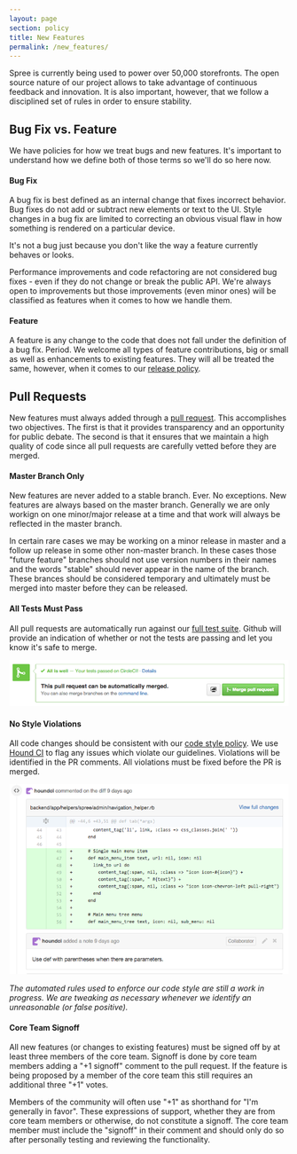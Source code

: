 ```yaml
---
layout: page
section: policy
title: New Features
permalink: /new_features/
---
```


Spree is currently being used to power over 50,000 storefronts. The open source nature of our project allows to take advantage of continuous feedback and innovation. It is also important, however, that we follow a disciplined set of rules in order to ensure stability.

## Bug Fix vs. Feature

We have policies for how we treat bugs and new features. It's important to understand how we define both of those terms so we'll do so here now.

#### Bug Fix

A bug fix is best defined as an internal change that fixes incorrect behavior. Bug fixes do not add or subtract new elements or text to the UI. Style changes in a bug fix are limited to correcting an obvious visual flaw in how something is rendered on a particular device.

<span class="warning">It's not a bug just because you don't like the way a feature currently behaves or looks.</span>

Performance improvements and code refactoring are not considered bug fixes - even if they do not change or break the public API. We're always open to improvements but those improvements (even minor ones) will be classified as features when it comes to how we handle them.

#### Feature

A feature is any change to the code that does not fall under the definition of a bug fix. Period. We welcome all types of feature contributions, big or small as well as enhancements to existing features. They will all be treated the same, however, when it comes to our [release policy](/releases).

## Pull Requests

New features must always added through a [pull request](/pull_requests). This accomplishes two objectives. The first is that it provides transparency and an opportunity for public debate. The second is that it ensures that we maintain a high quality of code since all pull requests are carefully vetted before they are merged.

#### Master Branch Only

New features are never added to a stable branch. Ever. No exceptions. New features are always based on the master branch. Generally we are only workign on one minor/major release at a time and that work will always be reflected in the master branch.

In certain rare cases we may be working on a minor release in master and a follow up release in some other non-master branch. In these cases those "future feature" branches should not use version numbers in their names and the words "stable" should never appear in the name of the branch. These brances should be considered temporary and ultimately must be merged into master before they can be released.

#### All Tests Must Pass

All pull requests are automatically run against our [full test suite](https://circleci.com/gh/spree/spree). Github will provide an indication of whether or not the tests are passing and let you know it's safe to merge.

![All tests passing](/assets/passing_test_suite.png)

#### No Style Violations

All code changes should be consistent with our [code style policy](/code_style). We use [Hound CI](https://houndci.com/) to flag any issues which violate our guidelines. Violations will be identified in the PR comments.  All violations must be fixed before the PR is merged.

![Style problem](/assets/hound_ci.png)

_The automated rules used to enforce our code style are still a work in progress. We are tweaking as necessary whenever we identify an unreasonable (or false positive)._

#### Core Team Signoff

All new features (or changes to existing features) must be signed off by at least three members of the core team. Signoff is done by core team members adding a "+1 signoff" comment to the pull request. If the feature is being proposed by a member of the core team this still requires an additional three "+1" votes.

Members of the community will often use "+1" as shorthand for "I'm generally in favor". These expressions of support, whether they are from core team members or otherwise, do not constitute a signoff. The core team member must include the "signoff" in their comment and should only do so after personally testing and reviewing the functionality.